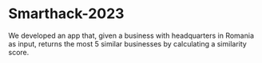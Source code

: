 # Smarthack-2023

We developed an app that, given a business with headquarters in Romania as input, returns the most 5 similar businesses by calculating a similarity score.

